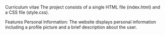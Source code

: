 Curriculum vitae
The project consists of a single HTML file (index.html) and a CSS file (style.css).

Features
Personal Information: The website displays personal information including a profile picture and a brief description about the user.

